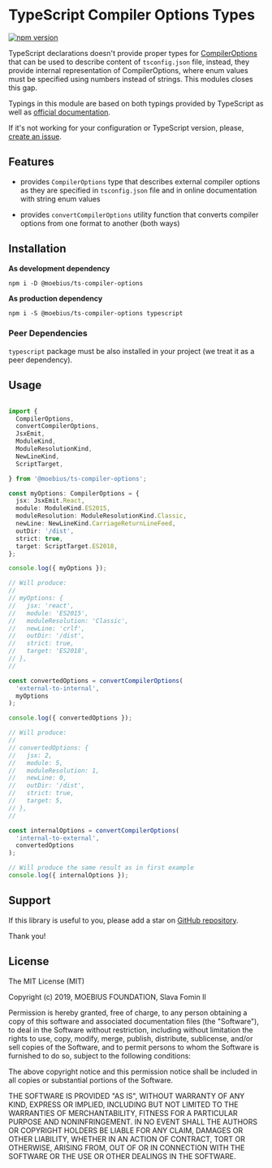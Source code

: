 
# TypeScript Compiler Options Types

[![npm version](https://badge.fury.io/js/%40moebius%2Fts-compiler-options.svg)](https://badge.fury.io/js/%40moebius%2Fts-compiler-options)

TypeScript declarations doesn't provide proper types for
[CompilerOptions][compiler-options]
that can be used to describe content of `tsconfig.json` file,
instead, they provide internal representation of CompilerOptions,
where enum values must be specified using numbers instead of strings.
This modules closes this gap.

Typings in this module are based on both typings provided by TypeScript as
well as [official documentation][compiler-options].

If it's not working for your configuration or TypeScript version,
please, [create an issue][create-issue].


## Features

- provides `CompilerOptions` type that describes external compiler options as
  they are specified in `tsconfig.json` file and in online documentation
  with string enum values

- provides `convertCompilerOptions` utility function that converts
  compiler options from one format to another (both ways)


## Installation

**As development dependency**

`npm i -D @moebius/ts-compiler-options`

**As production dependency**

`npm i -S @moebius/ts-compiler-options typescript`

### Peer Dependencies

`typescript` package must be also installed in your project
(we treat it as a peer dependency).


## Usage

```typescript

import {
  CompilerOptions,
  convertCompilerOptions,
  JsxEmit,
  ModuleKind,
  ModuleResolutionKind,
  NewLineKind,
  ScriptTarget,

} from '@moebius/ts-compiler-options';

const myOptions: CompilerOptions = {
  jsx: JsxEmit.React,
  module: ModuleKind.ES2015,
  moduleResolution: ModuleResolutionKind.Classic,
  newLine: NewLineKind.CarriageReturnLineFeed,
  outDir: '/dist',
  strict: true,
  target: ScriptTarget.ES2018,
};

console.log({ myOptions });

// Will produce:
//
// myOptions: {
//   jsx: 'react',
//   module: 'ES2015',
//   moduleResolution: 'Classic',
//   newLine: 'crlf',
//   outDir: '/dist',
//   strict: true,
//   target: 'ES2018',
// },
//

const convertedOptions = convertCompilerOptions(
  'external-to-internal',
  myOptions
);

console.log({ convertedOptions });

// Will produce:
//
// convertedOptions: {
//   jsx: 2,
//   module: 5,
//   moduleResolution: 1,
//   newLine: 0,
//   outDir: '/dist',
//   strict: true,
//   target: 5,
// },
//

const internalOptions = convertCompilerOptions(
  'internal-to-external',
  convertedOptions
);

// Will produce the same result as in first example
console.log({ internalOptions });

```


## Support

If this library is useful to you, please add a star on
[GitHub repository][repo-gh].

Thank you!


## License

The MIT License (MIT)

Copyright (c) 2019, MOEBIUS FOUNDATION, Slava Fomin II

Permission is hereby granted, free of charge, to any person obtaining a copy
of this software and associated documentation files (the "Software"), to deal
in the Software without restriction, including without limitation the rights
to use, copy, modify, merge, publish, distribute, sublicense, and/or sell
copies of the Software, and to permit persons to whom the Software is
furnished to do so, subject to the following conditions:

The above copyright notice and this permission notice shall be included in
all copies or substantial portions of the Software.

THE SOFTWARE IS PROVIDED "AS IS", WITHOUT WARRANTY OF ANY KIND, EXPRESS OR
IMPLIED, INCLUDING BUT NOT LIMITED TO THE WARRANTIES OF MERCHANTABILITY,
FITNESS FOR A PARTICULAR PURPOSE AND NONINFRINGEMENT. IN NO EVENT SHALL THE
AUTHORS OR COPYRIGHT HOLDERS BE LIABLE FOR ANY CLAIM, DAMAGES OR OTHER
LIABILITY, WHETHER IN AN ACTION OF CONTRACT, TORT OR OTHERWISE, ARISING FROM,
OUT OF OR IN CONNECTION WITH THE SOFTWARE OR THE USE OR OTHER DEALINGS IN
THE SOFTWARE.


  [repo-gh]: https://github.com/moebius-mlm/ts-compiler-options
  [create-issue]: https://github.com/moebius-mlm/ts-compiler-options/issues/new
  [compiler-options]: https://www.typescriptlang.org/docs/handbook/compiler-options.html
